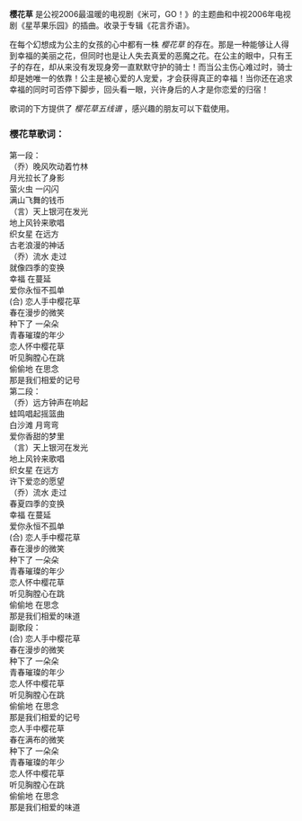 

**樱花草** 是公视2006最温暖的电视剧《米可，GO！》的主题曲和中视2006年电视剧《星苹果乐园》的插曲。收录于专辑《花言乔语》。

在每个幻想成为公主的女孩的心中都有一株 _樱花草_
的存在。那是一种能够让人得到幸福的美丽之花，但同时也是让人失去真爱的恶魔之花。在公主的眼中，只有王子的存在，却从来没有发现身旁一直默默守护的骑士！而当公主伤心难过时，骑士却是她唯一的依靠！公主是被心爱的人宠爱，才会获得真正的幸福！当你还在追求幸福的同时可否停下脚步，回头看一眼，兴许身后的人才是你恋爱的归宿！

歌词的下方提供了 _樱花草五线谱_ ，感兴趣的朋友可以下载使用。

### 樱花草歌词：

第一段：  
（乔）晚风吹动着竹林  
月光拉长了身影  
萤火虫 一闪闪  
满山飞舞的钱币  
（言）天上银河在发光  
地上风铃来歌唱  
织女星 在远方  
古老浪漫的神话  
（乔）流水 走过  
就像四季的变换  
幸福 在蔓延  
爱你永恒不孤单  
(合) 恋人手中樱花草  
春在漫步的微笑  
种下了 一朵朵  
青春璀璨的年少  
恋人怀中樱花草  
听见胸膛心在跳  
偷偷地 在思念  
那是我们相爱的记号  
第二段：  
（乔）远方钟声在响起  
蛙鸣唱起摇篮曲  
白沙滩 月弯弯  
爱你香甜的梦里  
（言）天上银河在发光  
地上风铃来歌唱  
织女星 在远方  
许下爱恋的愿望  
（乔）流水 走过  
春夏四季的变换  
幸福 在蔓延  
爱你永恒不孤单  
(合) 恋人手中樱花草  
春在漫步的微笑  
种下了 一朵朵  
青春璀璨的年少  
恋人怀中樱花草  
听见胸膛心在跳  
偷偷地 在思念  
那是我们相爱的味道  
副歌段：  
(合) 恋人手中樱花草  
春在漫步的微笑  
种下了 一朵朵  
青春璀璨的年少  
恋人怀中樱花草  
听见胸膛心在跳  
偷偷地 在思念  
那是我们相爱的记号  
恋人手中樱花草  
春在满布的微笑  
种下了 一朵朵  
青春璀璨的年少  
恋人怀中樱花草  
听见胸膛心在跳  
偷偷地 在思念  
那是我们相爱的味道

